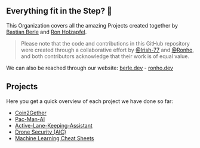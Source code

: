 ## Everything fit in the Step? 👋

This Organization covers all the amazing Projects created together by [Bastian Berle](https://github.com/Irish-77) and [Ron Holzapfel](https://github.com/Ronho).

> Please note that the code and contributions in this GitHub repository were created through a collaborative effort by [@Irish-77](https://github.com/Irish-77) and [@Ronho](https://github.com/Ronho), and both contributors acknowledge that their work is of equal value.

We can also be reached through our website: [berle.dev](https://berle.dev) - [ronho.dev](https://ronho.dev)

## Projects
Here you get a quick overview of each project we have done so far:
* [Coin2Gether](https://github.com/C2G-BR/Coin2Gether)
* [Pac-Man-AI](https://github.com/C2G-BR/Pac-Man-AI)
* [Active-Lane-Keeping-Assistant](https://github.com/C2G-BR/Active-Lane-Keeping-Assistant)
* [Drone Security (AIC)](https://github.com/C2G-BR/Drone-Security)
* [Machine Learning Cheat Sheets](https://github.com/C2G-BR/Machine-Learning-Cheat-Sheets)
